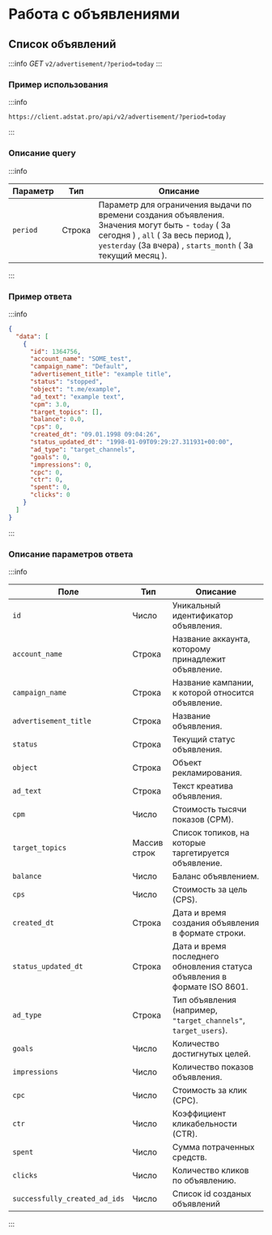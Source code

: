 # Работа с объявлениями

## <span id="advertisements">Список объявлений</span>

:::info
_GET_ `v2/advertisement/?period=today`
:::

### Пример использования
:::info

```http request
https://client.adstat.pro/api/v2/advertisement/?period=today
```
:::

### __Описание query__

:::info

| Параметр               | Тип     | Описание                                                                                                                                                                                                    |
|------------------------|---------|-------------------------------------------------------------------------------------------------------------------------------------------------------------------------------------------------------------|
| `period`               | Строка  | Параметр для ограничения выдачи по времени создания объявления. <br/>Значения могут быть - `today` ( За сегодня ) , `all` ( За весь период ), `yesterday` (За вчера) , `starts_month` ( За текущий месяц ). |

:::


### __Пример ответа__
:::info
```json
{
  "data": [
    {
      "id": 1364756,
      "account_name": "SOME_test",
      "campaign_name": "Default",
      "advertisement_title": "example title",
      "status": "stopped",
      "object": "t.me/example",
      "ad_text": "example text",
      "cpm": 3.0,
      "target_topics": [],
      "balance": 0.0,
      "cps": 0,
      "created_dt": "09.01.1998 09:04:26",
      "status_updated_dt": "1998-01-09T09:29:27.311931+00:00",
      "ad_type": "target_channels",
      "goals": 0,
      "impressions": 0,
      "cpc": 0,
      "ctr": 0,
      "spent": 0,
      "clicks": 0
    }
  ]
}
```
:::

### __Описание параметров ответа__
:::info

| Поле                          | Тип          | Описание                                                                  |
|-------------------------------|--------------|---------------------------------------------------------------------------|
| `id`                          | Число        | Уникальный идентификатор объявления.                                      |
| `account_name`                | Строка       | Название аккаунта, которому принадлежит объявление.                       |
| `campaign_name`               | Строка       | Название кампании, к которой относится объявление.                        |
| `advertisement_title`         | Строка       | Название объявления.                                                      |
| `status`                      | Строка       | Текущий статус объявления.                                                |
| `object`                      | Строка       | Объект рекламирования.                                                    |
| `ad_text`                     | Строка       | Текст креатива объявления.                                                |
| `cpm`                         | Число        | Стоимость тысячи показов (CPM).                                           |
| `target_topics`               | Массив строк | Список топиков, на которые таргетируется объявление.                      |
| `balance`                     | Число        | Баланс объявлением.                                                       |
| `cps`                         | Число        | Стоимость за цель (CPS).                                                  |
| `created_dt`                  | Строка       | Дата и время создания объявления в формате строки.                        |
| `status_updated_dt`           | Строка       | Дата и время последнего обновления статуса объявления в формате ISO 8601. |
| `ad_type`                     | Строка       | Тип объявления <br/>(например, `"target_channels"`, `target_users`).      |
| `goals`                       | Число        | Количество достигнутых целей.                                             |
| `impressions`                 | Число        | Количество показов объявления.                                            |
| `cpc`                         | Число        | Стоимость за клик (CPC).                                                  |
| `ctr`                         | Число        | Коэффициент кликабельности (CTR).                                         |
| `spent`                       | Число        | Сумма потраченных средств.                                                |
| `clicks`                      | Число        | Количество кликов по объявлению.                                          |
| `successfully_created_ad_ids` | Число        | Cписок id созданых объявлений                                             |

:::



